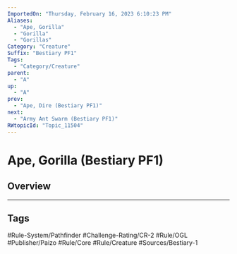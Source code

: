 ```yaml
---
ImportedOn: "Thursday, February 16, 2023 6:10:23 PM"
Aliases:
  - "Ape, Gorilla"
  - "Gorilla"
  - "Gorillas"
Category: "Creature"
Suffix: "Bestiary PF1"
Tags:
  - "Category/Creature"
parent:
  - "A"
up:
  - "A"
prev:
  - "Ape, Dire (Bestiary PF1)"
next:
  - "Army Ant Swarm (Bestiary PF1)"
RWtopicId: "Topic_11504"
---
```

# Ape, Gorilla (Bestiary PF1)
## Overview

---
## Tags
#Rule-System/Pathfinder #Challenge-Rating/CR-2 #Rule/OGL #Publisher/Paizo #Rule/Core #Rule/Creature #Sources/Bestiary-1

